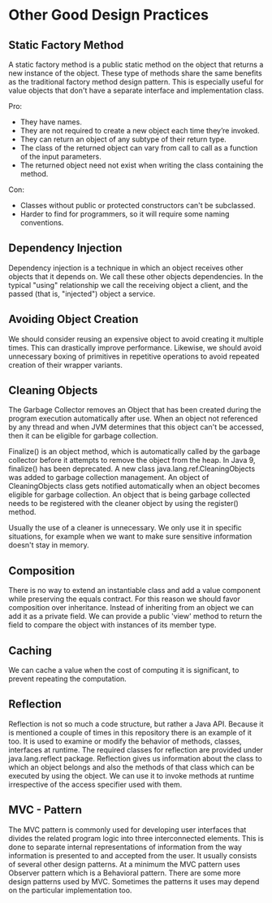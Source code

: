 # Other Good Design Practices

## Static Factory Method
A static factory method is a public static method on the object that returns a new instance of the object. These type of methods share the same benefits as the traditional factory method design pattern. This is especially useful for value objects that don't have a separate interface and implementation class.

Pro:
-   They have names.
-   They are not required to create a new object each time they’re invoked.
-   They can return an object of any subtype of their return type.
-   The class of the returned object can vary from call to call as a function of the input parameters.
-   The returned object need not exist when writing the class containing the method.

Con:
-   Classes without public or protected constructors can't be subclassed.
-   Harder to find for programmers, so it will require some naming conventions.

## Dependency Injection
Dependency injection is a technique in which an object receives other objects that it depends on. We call these other objects dependencies. In the typical "using" relationship we call the receiving object a client, and the passed (that is, "injected") object a service.

## Avoiding Object Creation
We should consider reusing an expensive object to avoid creating it multiple times. This can drastically improve performance. Likewise, we should avoid unnecessary boxing of primitives in repetitive operations to avoid repeated creation of their wrapper variants.

## Cleaning Objects
The Garbage Collector removes an Object that has been created during the program execution automatically after use. When an object not referenced by any thread and when JVM determines that this object can't be accessed, then it can be eligible for garbage collection.

Finalize() is an object method, which is automatically called by the garbage collector before it attempts to remove the object from the heap. In Java 9, finalize() has been deprecated. A new class java.lang.ref.CleaningObjects was added to garbage collection management. An object of CleaningObjects class gets notified automatically when an object becomes eligible for garbage collection. An object that is being garbage collected needs to be registered with the cleaner object by using the register() method.

Usually the use of a cleaner is unnecessary. We only use it in specific situations, for example when we want to make sure sensitive information doesn't stay in memory.

## Composition
There is no way to extend an instantiable class and add a value component while preserving the equals contract. For this reason we should favor composition over inheritance. Instead of inheriting from an object we can add it as a private field. We can provide a public 'view' method to return the field to compare the object with instances of its member type.

## Caching
We can cache a value when the cost of computing it is significant, to prevent repeating the computation.

## Reflection
Reflection is not so much a code structure, but rather a Java API. Because it is mentioned a couple of times in this repository there is an example of it too. It is used to examine or modify the behavior of methods, classes, interfaces at runtime. The required classes for reflection are provided under java.lang.reflect package. Reflection gives us information about the class to which an object belongs and also the methods of that class which can be executed by using the object. We can use it to invoke methods at runtime irrespective of the access specifier used with them.

## MVC - Pattern
The MVC pattern is commonly used for developing user interfaces that divides the related program logic into three interconnected elements. This is done to separate internal representations of information from the way information is presented to and accepted from the user. It usually consists of several other design patterns. At a minimum the MVC pattern uses Observer pattern which is a Behavioral pattern. There are some more design patterns used by MVC. Sometimes the patterns it uses may depend on the particular implementation too.